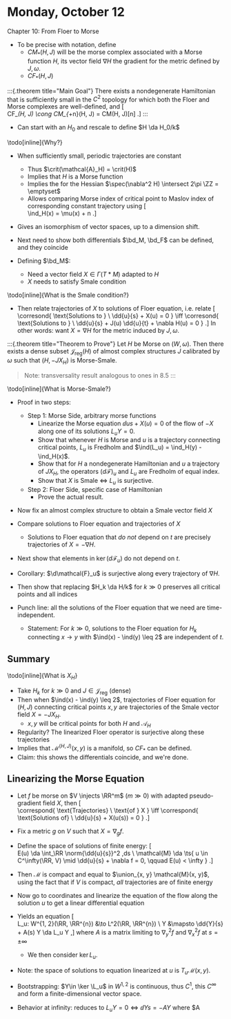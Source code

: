 # Monday, October 12

Chapter 10: From Floer to Morse

- To be precise with notation, define
  - $CM_*(H, J)$ will be the morse complex associated with a Morse function $H$, its vector field $\nabla H$ the gradient for the metric defined by $J, \omega$.
  - $CF_*(H, J)$

:::{.theorem title="Main Goal"}
There exists a nondegenerate Hamiltonian that is sufficiently small in the $C^2$ topology for which both the Floer and Morse complexes are well-defined, and 
\[  
CF_*(H, J) \cong CM_{*+n}(H, J) = CM(H, J)[n]
.\]
:::

- Can start with an $H_0$ and rescale to define $H \da H_0/k$

\todo[inline]{Why?}

- When sufficiently small, periodic trajectories are constant
  - Thus $\crit(\mathcal{A}_H) = \crit(H)$
  - Implies that $H$ is a Morse function
  - Implies the for the Hessian $\spec(\nabla^2 H) \intersect 2\pi \ZZ = \emptyset$
  - Allows comparing Morse index of critical point to Maslov index of corresponding constant trajectory using
  \[  
  \ind_H(x) = \mu(x) + n
  .\]

- Gives an isomorphism of vector spaces, up to a dimension shift.

- Next need to show both differentials $\bd_M, \bd_F$ can be defined, and they coincide

- Defining $\bd_M$:
  - Need a vector field $X \in \Gamma(T*M)$ adapted to $H$
  - $X$ needs to satisfy Smale condition

\\todo[inline]{What is the Smale condition?}

- Then relate trajectories of $X$ to solutions of Floer equation, i.e. relate 
\[  
\corresond{
\text{Solutions to } \\
\dd{u}{s} + X(u) = 0 
}
\iff
\corresond{
\text{Solutions to } \\
\dd{u}{s} + J(u) \dd{u}{t} + \nabla H(u) = 0
}
.\]
  In other words: want $X = \nabla H$ for the metric induced by $J, \omega$.

:::{.theorem title="Theorem to Prove"}
Let $H$ be Morse on $(W, \omega)$.
Then there exists a dense subset $\mathcal{J}_{\text{reg}}(H)$ of almost complex structures $J$ calibrated by $\omega$ such that $(H, -JX_H)$ is Morse-Smale.

> Note: transversality result analogous to ones in 8.5
:::

\todo[inline]{What is Morse-Smale?}

- Proof in two steps:

  - Step 1: Morse Side, arbitrary morse functions
    - Linearize the Morse equation $\dd{u}{s} + X(u) = 0$ of the flow of $-X$ along one of its solutions $L_u Y = 0$.
    - Show that whenever $H$ is Morse and $u$ is a trajectory connecting critical points, $L_u$ is Fredholm and $\ind(L_u) = \ind_H(y) - \ind_H(x)$.
    - Show that for $H$ a nondegenerate Hamiltonian and $u$ a trajectory of $JX_H$, the operators $(d\mathcal{F})_u$ and $L_u$ are Fredholm of equal index.
    - Show that $X$ is Smale $\iff$ $L_u$ is surjective.
  - Step 2: Floer Side, specific case of Hamiltonian
    - Prove the actual result.

- Now fix an almost complex structure to obtain a Smale vector field $X$
- Compare solutions to Floer equation and trajectories of $X$
  - Solutions to Floer equation that *do not* depend on $t$ are precisely trajectories of $X = - \nabla H$.

- Next show that elements in $\ker (d\mathcal{F}_u)$ do not depend on $t$.
- Corollary: $\d\mathcal{F}_u$ is surjective along every trajectory of $\nabla H$.
- Then show that replacing $H_k \da H/k$ for $k\gg 0$ preserves all critical points and all indices
- Punch line: all the solutions of the Floer equation that we need are time-independent.
  - Statement: For $k\gg 0$, solutions to the Floer equation for $H_k$ connecting $x\to y$ with $\ind(x) - \ind(y) \leq 2$ are independent of $t$.

## Summary

\todo[inline]{What is $X_H$}

- Take $H_k$ for $k\gg 0$ and $J\in \mathcal{J}_{\text{reg}}$ (dense)
- Then when $\ind(x) - \ind(y) \leq 2$, trajectories of Floer equation for $(H, J)$ connecting critical points $x, y$ are trajectories of the Smale vector field $X = - JX_H$.
  - $x, y$ will be critical points for both $H$ and $\mathcal{A}_H$
- Regularity? The linearized Floer operator is surjective along these trajectories
- Implies that $\mathcal{M}^{(H, J)}(x, y)$ is a manifold, so $CF_*$ can be defined.
- Claim: this shows the differentials coincide, and we're done.



## Linearizing the Morse Equation

- Let $f$ be morse on $V \injects \RR^m$ ($m\gg 0$) with adapted pseudo-gradient field $X$, then
\[  
\correspond{
\text{Trajectories} \\
\text{of } X
}
\iff
\correspond{
\text{Solutions of} \\
\dd{u}{s} + X(u(s)) = 0
}
.\]

- Fix a metric $g$ on $V$ such that $X = \nabla_g f$.
- Define the space of solutions of finite energy:
\[  
E(u) \da 
\int_\RR \norm{\dd{u}{s}}^2 \,ds \\
\mathcal{M} \da \ts{
u \in C^\infty(\RR, V) \mid \dd{u}{s} + \nabla f = 0, \qquad E(u) < \infty
}
.\]

- Then $\mathcal{M}$ is compact and equal to $\union_{x, y} \mathcal{M}(x, y)$, using the fact that if $V$ is compact, *all* trajectories are of finite energy

- Now go to coordinates and linearize the equation of the flow along the solution $u$ to get a linear differential equation

- Yields an equation
\[  
L_u: W^{1, 2}(\RR, \RR^{n}) &\to L^2(\RR, \RR^{n}) \\
Y &\mapsto \dd{Y}{s} + A(s) Y \da L_u Y
,\]
  where $A$ is a matrix limiting to $\nabla_y^2 f$ and $\nabla_x^2 f$ at $s= \pm \infty$

  - We then consider $\ker L_u$.

- Note: the space of solutions to equation linearized at $u$ is $T_u \mathcal{M}(x, y)$.

- Bootstrapping: $Y\in \ker \L_u$ in $W^{1, 2}$ is continuous, thus $C^1$, this $C^\infty$ and form a finite-dimensional vector space.

- Behavior at infinity: reduces to $L_uY = 0 \iff \dd{Y}{s} = -AY$ where $A



